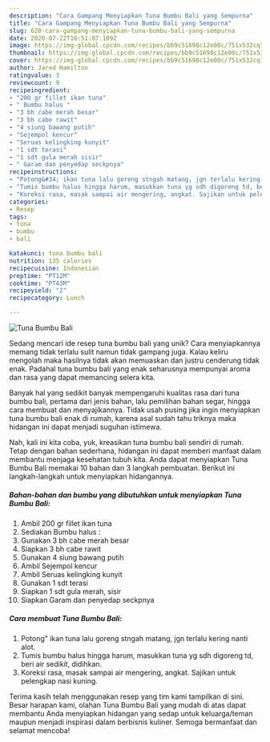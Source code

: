 ```yaml
---
description: "Cara Gampang Menyiapkan Tuna Bumbu Bali yang Sempurna"
title: "Cara Gampang Menyiapkan Tuna Bumbu Bali yang Sempurna"
slug: 620-cara-gampang-menyiapkan-tuna-bumbu-bali-yang-sempurna
date: 2020-07-22T16:51:07.109Z
image: https://img-global.cpcdn.com/recipes/bb9c51698c12e00c/751x532cq70/tuna-bumbu-bali-foto-resep-utama.jpg
thumbnail: https://img-global.cpcdn.com/recipes/bb9c51698c12e00c/751x532cq70/tuna-bumbu-bali-foto-resep-utama.jpg
cover: https://img-global.cpcdn.com/recipes/bb9c51698c12e00c/751x532cq70/tuna-bumbu-bali-foto-resep-utama.jpg
author: Jared Hamilton
ratingvalue: 3
reviewcount: 9
recipeingredient:
- "200 gr fillet ikan tuna"
- " Bumbu halus "
- "3 bh cabe merah besar"
- "3 bh cabe rawit"
- "4 siung bawang putih"
- "Sejempol kencur"
- "Seruas kelingking kunyit"
- "1 sdt terasi"
- "1 sdt gula merah sisir"
- " Garam dan penyedap seckpnya"
recipeinstructions:
- "Potong&#34; ikan tuna lalu goreng stngah matang, jgn terlalu kering nanti alot."
- "Tumis bumbu halus hingga harum, masukkan tuna yg sdh digoreng td, beri air sedikit, didihkan."
- "Koreksi rasa, masak sampai air mengering, angkat. Sajikan untuk pelengkap nasi kuning."
categories:
- Resep
tags:
- tuna
- bumbu
- bali

katakunci: tuna bumbu bali 
nutrition: 135 calories
recipecuisine: Indonesian
preptime: "PT12M"
cooktime: "PT43M"
recipeyield: "2"
recipecategory: Lunch

---
```



![Tuna Bumbu Bali](https://img-global.cpcdn.com/recipes/bb9c51698c12e00c/751x532cq70/tuna-bumbu-bali-foto-resep-utama.jpg)

Sedang mencari ide resep tuna bumbu bali yang unik? Cara menyiapkannya memang tidak terlalu sulit namun tidak gampang juga. Kalau keliru mengolah maka hasilnya tidak akan memuaskan dan justru cenderung tidak enak. Padahal tuna bumbu bali yang enak seharusnya mempunyai aroma dan rasa yang dapat memancing selera kita.

Banyak hal yang sedikit banyak mempengaruhi kualitas rasa dari tuna bumbu bali, pertama dari jenis bahan, lalu pemilihan bahan segar, hingga cara membuat dan menyajikannya. Tidak usah pusing jika ingin menyiapkan tuna bumbu bali enak di rumah, karena asal sudah tahu triknya maka hidangan ini dapat menjadi suguhan istimewa.




Nah, kali ini kita coba, yuk, kreasikan tuna bumbu bali sendiri di rumah. Tetap dengan bahan sederhana, hidangan ini dapat memberi manfaat dalam membantu menjaga kesehatan tubuh kita. Anda dapat menyiapkan Tuna Bumbu Bali memakai 10 bahan dan 3 langkah pembuatan. Berikut ini langkah-langkah untuk menyiapkan hidangannya.

<!--inarticleads1-->

##### Bahan-bahan dan bumbu yang dibutuhkan untuk menyiapkan Tuna Bumbu Bali:

1. Ambil 200 gr fillet ikan tuna
1. Sediakan  Bumbu halus :
1. Gunakan 3 bh cabe merah besar
1. Siapkan 3 bh cabe rawit
1. Gunakan 4 siung bawang putih
1. Ambil Sejempol kencur
1. Ambil Seruas kelingking kunyit
1. Gunakan 1 sdt terasi
1. Siapkan 1 sdt gula merah, sisir
1. Siapkan  Garam dan penyedap seckpnya




<!--inarticleads2-->

##### Cara membuat Tuna Bumbu Bali:

1. Potong&#34; ikan tuna lalu goreng stngah matang, jgn terlalu kering nanti alot.
1. Tumis bumbu halus hingga harum, masukkan tuna yg sdh digoreng td, beri air sedikit, didihkan.
1. Koreksi rasa, masak sampai air mengering, angkat. Sajikan untuk pelengkap nasi kuning.




Terima kasih telah menggunakan resep yang tim kami tampilkan di sini. Besar harapan kami, olahan Tuna Bumbu Bali yang mudah di atas dapat membantu Anda menyiapkan hidangan yang sedap untuk keluarga/teman maupun menjadi inspirasi dalam berbisnis kuliner. Semoga bermanfaat dan selamat mencoba!
